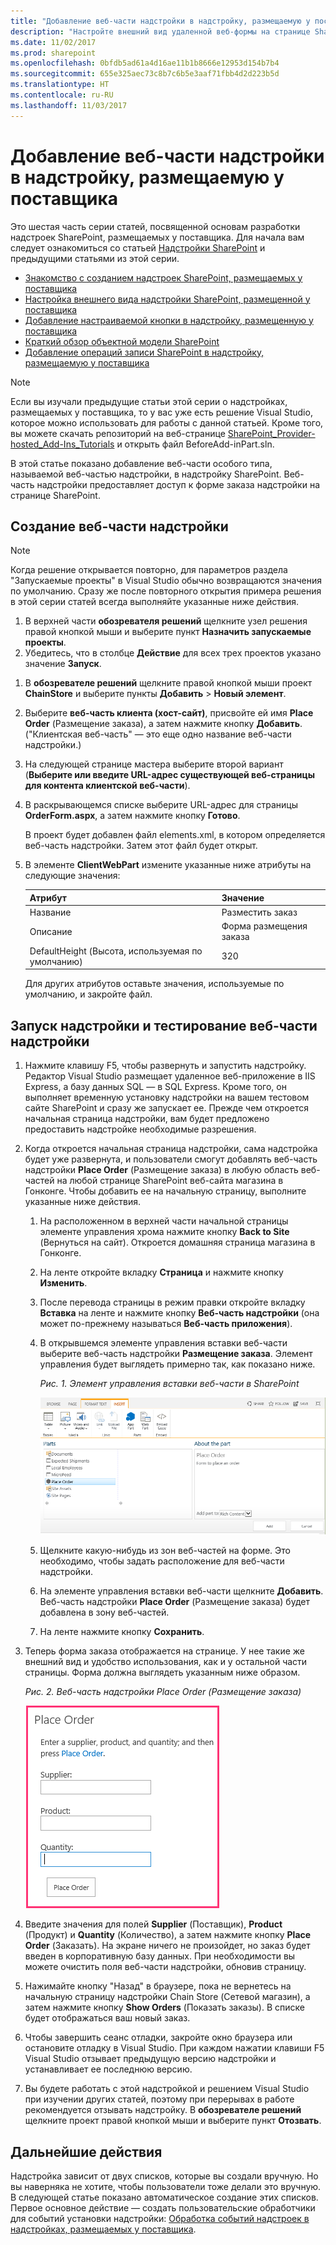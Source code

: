 ```yaml
---
title: "Добавление веб-части надстройки в надстройку, размещаемую у поставщика"
description: "Настройте внешний вид удаленной веб-формы на странице SharePoint в надстройке SharePoint, размещаемой у поставщика."
ms.date: 11/02/2017
ms.prod: sharepoint
ms.openlocfilehash: 0bfdb5ad61a4d16ae11b1b8666e12953d154b7b4
ms.sourcegitcommit: 655e325aec73c8b7c6b5e3aaf71fbb4d2d223b5d
ms.translationtype: HT
ms.contentlocale: ru-RU
ms.lasthandoff: 11/03/2017
---
```

# <a name="include-an-add-in-part-in-the-provider-hosted-add-in"></a>Добавление веб-части надстройки в надстройку, размещаемую у поставщика

Это шестая часть серии статей, посвященной основам разработки надстроек SharePoint, размещаемых у поставщика. Для начала вам следует ознакомиться со статьей [Надстройки SharePoint](sharepoint-add-ins.md) и предыдущими статьями из этой серии.

-  [Знакомство с созданием надстроек SharePoint, размещаемых у поставщика](get-started-creating-provider-hosted-sharepoint-add-ins.md)
-  [Настройка внешнего вида надстройки SharePoint, размещенной у поставщика](give-your-provider-hosted-add-in-the-sharepoint-look-and-feel.md)
-  [Добавление настраиваемой кнопки в надстройку, размещенную у поставщика](include-a-custom-button-in-the-provider-hosted-add-in.md)
-  [Краткий обзор объектной модели SharePoint](get-a-quick-overview-of-the-sharepoint-object-model.md)
-  [Добавление операций записи SharePoint в надстройку, размещаемую у поставщика](add-sharepoint-write-operations-to-the-provider-hosted-add-in.md)
    
> [!NOTE]
> Если вы изучали предыдущие статьи этой серии о надстройках, размещаемых у поставщика, то у вас уже есть решение Visual Studio, которое можно использовать для работы с данной статьей. Кроме того, вы можете скачать репозиторий на веб-странице [SharePoint_Provider-hosted_Add-Ins_Tutorials](https://github.com/OfficeDev/SharePoint_Provider-hosted_Add-ins_Tutorials) и открыть файл BeforeAdd-inPart.sln.

В этой статье показано добавление веб-части особого типа, называемой веб-частью надстройки, в надстройку SharePoint. Веб-часть надстройки предоставляет доступ к форме заказа надстройки на странице SharePoint.

## <a name="create-the-add-in-part"></a>Создание веб-части надстройки

> [!NOTE]
> Когда решение открывается повторно, для параметров раздела "Запускаемые проекты" в Visual Studio обычно возвращаются значения по умолчанию. Сразу же после повторного открытия примера решения в этой серии статей всегда выполняйте указанные ниже действия. 
> 1. В верхней части **обозревателя решений** щелкните узел решения правой кнопкой мыши и выберите пункт **Назначить запускаемые проекты**.  
> 2. Убедитесь, что в столбце **Действие** для всех трех проектов указано значение **Запуск**.

1. В **обозревателе решений** щелкните правой кнопкой мыши проект **ChainStore** и выберите пункты **Добавить** > **Новый элемент**.
    
2. Выберите **веб-часть клиента (хост-сайт)**, присвойте ей имя **Place Order** (Размещение заказа), а затем нажмите кнопку **Добавить**. ("Клиентская веб-часть" — это еще одно название веб-части надстройки.)
 
3. На следующей странице мастера выберите второй вариант (**Выберите или введите URL-адрес существующей веб-страницы для контента клиентской веб-части**).

4. В раскрывающемся списке выберите URL-адрес для страницы **OrderForm.aspx**, а затем нажмите кнопку **Готово**.
    
   В проект будет добавлен файл elements.xml, в котором определяется веб-часть надстройки. Затем этот файл будет открыт.
    
5. В элементе **ClientWebPart** измените указанные ниже атрибуты на следующие значения:
   
    |**Атрибут**|**Значение**|
    |:-----|:-----|
    |Название|Разместить заказ|
    |Описание|Форма размещения заказа|
    |DefaultHeight (Высота, используемая по умолчанию)|320|

    Для других атрибутов оставьте значения, используемые по умолчанию, и закройте файл.
    
## <a name="run-the-add-in-and-test-the-add-in-part"></a>Запуск надстройки и тестирование веб-части надстройки

1. Нажмите клавишу F5, чтобы развернуть и запустить надстройку. Редактор Visual Studio размещает удаленное веб-приложение в IIS Express, а базу данных SQL — в SQL Express. Кроме того, он выполняет временную установку надстройки на вашем тестовом сайте SharePoint и сразу же запускает ее. Прежде чем откроется начальная страница надстройки, вам будет предложено предоставить надстройке необходимые разрешения.

2. Когда откроется начальная страница надстройки, сама надстройка будет уже развернута, и пользователи смогут добавлять веб-часть надстройки **Place Order** (Размещение заказа) в любую область веб-частей на любой странице SharePoint веб-сайта магазина в Гонконге. Чтобы добавить ее на начальную страницу, выполните указанные ниже действия.
    
   1. На расположенном в верхней части начальной страницы элементе управления хрома нажмите кнопку **Back to Site** (Вернуться на сайт). Откроется домашняя страница магазина в Гонконге.
   2. На ленте откройте вкладку **Страница** и нажмите кнопку **Изменить**.
   3. После перевода страницы в режим правки откройте вкладку **Вставка** на ленте и нажмите кнопку **Веб-часть надстройки** (она может по-прежнему называться **Веб-часть приложения**).
   4. В открывшемся элементе управления вставки веб-части выберите веб-часть надстройки **Размещение заказа**. Элемент управления будет выглядеть примерно так, как показано ниже.

      *Рис. 1. Элемент управления вставки веб-части в SharePoint*

      ![Элемент управления вставки веб-части SharePoint. Выделена веб-часть под названием "Place Order" (Размещение заказа). Ее имя и описание отображаются в поле справа.](../images/aae61f89-2e9e-4808-8b0c-2439dad7c701.PNG)

   5. Щелкните какую-нибудь из зон веб-частей на форме. Это необходимо, чтобы задать расположение для веб-части надстройки. 
   6. На элементе управления вставки веб-части щелкните **Добавить**. Веб-часть надстройки **Place Order** (Размещение заказа) будет добавлена в зону веб-частей.
   7. На ленте нажмите кнопку **Сохранить**.
    
3. Теперь форма заказа отображается на странице. У нее такие же внешний вид и удобство использования, как и у остальной части страницы. Форма должна выглядеть указанным ниже образом. 
    
   *Рис. 2. Веб-часть надстройки Place Order (Размещение заказа)*

   ![Веб-часть надстройки Place Order (Размещение заказа) на странице с текстовыми полями "Product" (Продукт), "Supplier" (Поставщик) и "Quantity" (Количество). Кроме того, на странице есть кнопка "Place Order" (Заказать).](../images/beae2e3c-c1f4-4334-8ab8-0c42252cb2a2.PNG)

4. Введите значения для полей **Supplier** (Поставщик), **Product** (Продукт) и **Quantity** (Количество), а затем нажмите кнопку **Place Order** (Заказать). На экране ничего не произойдет, но заказ будет введен в корпоративную базу данных. При необходимости вы можете очистить поля веб-части надстройки, обновив страницу.

5. Нажимайте кнопку "Назад" в браузере, пока не вернетесь на начальную страницу надстройки Chain Store (Сетевой магазин), а затем нажмите кнопку **Show Orders** (Показать заказы). В списке будет отображаться ваш новый заказ.

6. Чтобы завершить сеанс отладки, закройте окно браузера или остановите отладку в Visual Studio. При каждом нажатии клавиши F5 Visual Studio отзывает предыдущую версию надстройки и устанавливает ее последнюю версию.

7. Вы будете работать с этой надстройкой и решением Visual Studio при изучении других статей, поэтому при перерывах в работе рекомендуется отзывать надстройку. В **обозревателе решений** щелкните проект правой кнопкой мыши и выберите пункт **Отозвать**.

## <a name="next-steps"></a>Дальнейшие действия
<a name="Nextsteps"> </a>

Надстройка зависит от двух списков, которые вы создали вручную. Но вы наверняка не хотите, чтобы пользователи тоже делали это вручную. В следующей статье показано автоматическое создание этих списков. Первое основное действие — создать пользовательские обработчики для событий установки надстройки: [Обработка событий надстроек в надстройках, размещаемых у поставщика](handle-add-in-events-in-the-provider-hosted-add-in.md).
 

 

